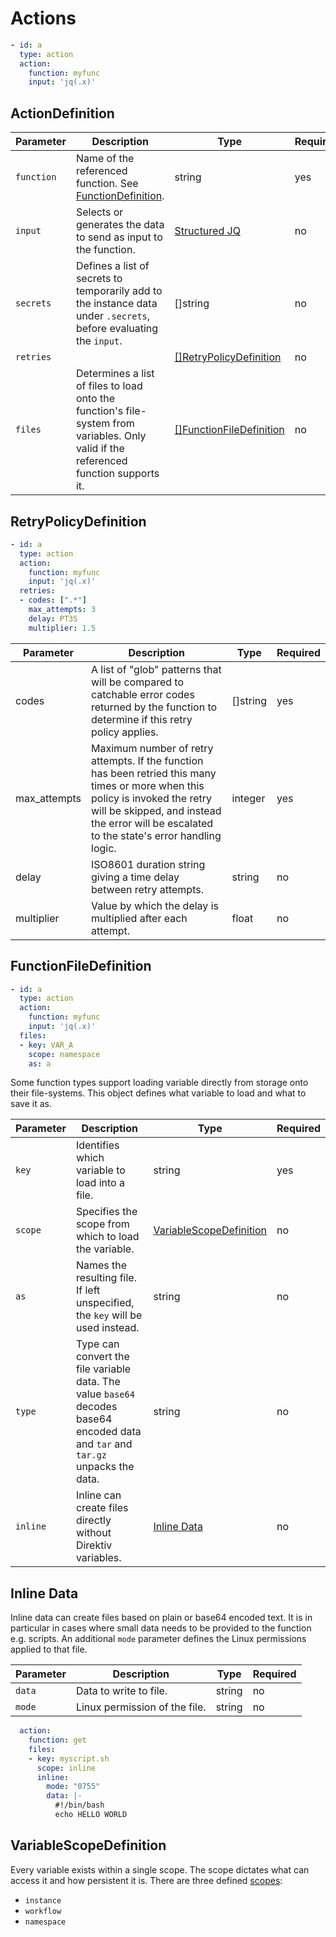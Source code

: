 # Actions

```yaml
- id: a
  type: action
  action:
    function: myfunc
    input: 'jq(.x)'
```

## ActionDefinition 

| Parameter | Description | Type | Required |
| --- | --- | --- | --- |
| `function` | Name of the referenced function. See [FunctionDefinition](#FunctionDefinition). | string | yes |
| `input` | Selects or generates the data to send as input to the function. | [Structured JQ](../instance-data/structured-jx.md) | no |
| `secrets` | Defines a list of secrets to temporarily add to the instance data under `.secrets`, before evaluating the `input`. | []string | no |
| `retries` | | [[]RetryPolicyDefinition](#RetryPolicyDefinition) | no |
| `files` | Determines a list of files to load onto the function's file-system from variables. Only valid if the referenced function supports it. | [[]FunctionFileDefinition](#FunctionFileDefinition) | no |

## RetryPolicyDefinition 

```yaml
- id: a
  type: action
  action:
    function: myfunc
    input: 'jq(.x)'
  retries:
  - codes: [".*"]
    max_attempts: 3
    delay: PT3S
    multiplier: 1.5
```

| Parameter | Description | Type | Required |
| --- | --- | --- | --- |
| codes | A list of "glob" patterns that will be compared to catchable error codes returned by the function to determine if this retry policy applies. | []string | yes |
| max_attempts | Maximum number of retry attempts. If the function has been retried this many times or more when this policy is invoked the retry will be skipped, and instead the error will be escalated to the state's error handling logic.  | integer | yes |
| delay | ISO8601 duration string giving a time delay between retry attempts. | string | no |
| multiplier | Value by which the delay is multiplied after each attempt. | float | no |

## FunctionFileDefinition

```yaml
- id: a
  type: action
  action:
    function: myfunc
    input: 'jq(.x)'
  files:
  - key: VAR_A 
    scope: namespace
    as: a
```

Some function types support loading variable directly from storage onto their file-systems. This object defines what variable to load and what to save it as.

| Parameter | Description | Type | Required |
| --- | --- | --- | --- |
| `key` | Identifies which variable to load into a file. | string | yes | 
| `scope` | Specifies the scope from which to load the variable. | [VariableScopeDefinition](#VariableScopeDefinition) | no |
| `as` | Names the resulting file. If left unspecified, the `key` will be used instead. | string | no |
| `type` | Type can convert the file variable data. The value `base64` decodes base64 encoded data and `tar` and `tar.gz` unpacks the data. | string | no |
| `inline` | Inline can create files directly without Direktiv variables. | [Inline Data](#inline-data) | no |

## Inline Data

Inline data can create files based on plain or base64 encoded text. It is in particular in cases where small data needs to be provided to the function e.g. scripts. An additional `mode` parameter defines the Linux permissions applied to that file. 

| Parameter | Description | Type | Required |
| --- | --- | --- | --- |
| `data` | Data to write to file. | string | no | 
| `mode` | Linux permission of the file. | string | no |

```yaml
  action:
    function: get
    files:
    - key: myscript.sh
      scope: inline
      inline:
        mode: "0755"
        data: |-
          #!/bin/bash
          echo HELLO WORLD
```


## VariableScopeDefinition

Every variable exists within a single scope. The scope dictates what can access it and how persistent it is. There are three defined [scopes](../variables/variables.md):

* `instance`
* `workflow`
* `namespace`

